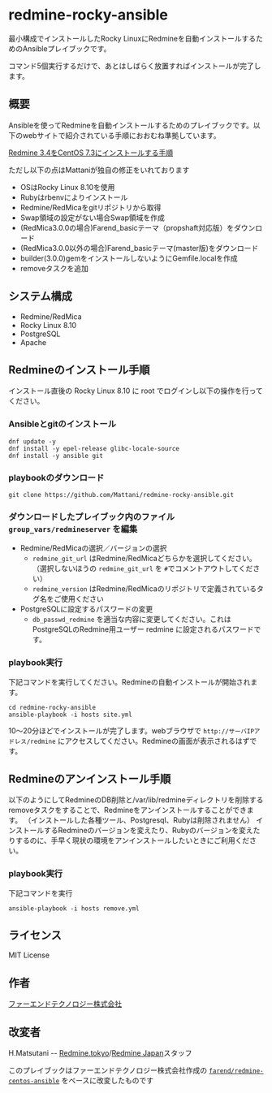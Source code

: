 # redmine-rocky-ansible

最小構成でインストールしたRocky LinuxにRedmineを自動インストールするためのAnsibleプレイブックです。

コマンド5個実行するだけで、あとはしばらく放置すればインストールが完了します。

## 概要

Ansibleを使ってRedmineを自動インストールするためのプレイブックです。以下のwebサイトで紹介されている手順におおむね準拠しています。

[Redmine 3.4をCentOS 7.3にインストールする手順](http://blog.redmine.jp/articles/3_4/install/centos/)

ただし以下の点はMattaniが独自の修正をいれております

* OSはRocky Linux 8.10を使用
* Rubyはrbenvによりインストール
* Redmine/RedMicaをgitリポジトリから取得
* Swap領域の設定がない場合Swap領域を作成
* (RedMica3.0.0の場合)Farend_basicテーマ（propshaft対応版）をダウンロード
* (RedMica3.0.0以外の場合)Farend_basicテーマ(master版)をダウンロード
* builder(3.0.0)gemをインストールしないようにGemfile.localを作成
* removeタスクを追加

## システム構成

* Redmine/RedMica
* Rocky Linux 8.10
* PostgreSQL
* Apache

## Redmineのインストール手順

インストール直後の Rocky Linux 8.10 に root でログインし以下の操作を行ってください。

### Ansibleとgitのインストール

```
dnf update -y
dnf install -y epel-release glibc-locale-source
dnf install -y ansible git
```

### playbookのダウンロード

```
git clone https://github.com/Mattani/redmine-rocky-ansible.git
```

### ダウンロードしたプレイブック内のファイル `group_vars/redmineserver` を編集

* Redmine/RedMicaの選択／バージョンの選択
  * `redmine_git_url` はRedmine/RedMicaどちらかを選択してください。（選択しないほうの `redmine_git_url` を `#`でコメントアウトしてください）
  * `redmine_version` はRedmine/RedMicaのリポジトリで定義されているタグ名をご使用ください
* PostgreSQLに設定するパスワードの変更
  * `db_passwd_redmine` を適当な内容に変更してください。これはPostgreSQLのRedmine用ユーザー redmine に設定されるパスワードです。

### playbook実行

下記コマンドを実行してください。Redmineの自動インストールが開始されます。

```
cd redmine-rocky-ansible
ansible-playbook -i hosts site.yml
```

10〜20分ほどでインストールが完了します。webブラウザで `http://サーバIPアドレス/redmine` にアクセスしてください。Redmineの画面が表示されるはずです。

## Redmineのアンインストール手順

以下のようにしてRedmineのDB削除と/var/lib/redmineディレクトリを削除するremoveタスクをすることで、Redmineをアンインストールすることができます。
（インストールした各種ツール、Postgresql、Rubyは削除されません）
インストールするRedmineのバージョンを変えたり、Rubyのバージョンを変えたりするのに、手早く現状の環境をアンインストールしたいときにご利用ください。

### playbook実行
下記コマンドを実行
```
ansible-playbook -i hosts remove.yml
```

## ライセンス

MIT License

## 作者

[ファーエンドテクノロジー株式会社](http://www.farend.co.jp/)

## 改変者

H.Matsutani -- [Redmine.tokyo](https://redmine.tokyo/)/[Redmine Japan](https://redmine-japan.org/)スタッフ

このプレイブックはファーエンドテクノロジー株式会社作成の [`farend/redmine-centos-ansible`](https://github.com/farend/redmine-centos-ansible)  をベースに改変したものです

